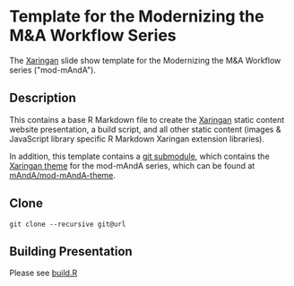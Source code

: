 # Template for the Modernizing the M&A Workflow Series
The [Xaringan](https://github.com/yihui/xaringan) slide show template for the Modernizing the M&A Workflow series ("mod-mAndA"). 

## Description
This contains a base R Markdown file to create the [Xaringan](https://github.com/yihui/xaringan) static content website presentation, a build script, and all other static content (images & JavaScript library specific R Markdown Xaringan extension libraries). 

In addition, this template contains a [git submodule](https://git-scm.com/docs/gitsubmodules), which contains the [Xaringan theme](https://github.com/yihui/xaringan/wiki/Themes) for the mod-mAndA series, which can be found at [mAndA/mod-mAndA-theme](https://esgovcloud.com/mAndA/mod-mAndA-theme).

## Clone

`git clone --recursive git@url`

## Building Presentation

Please see [build.R](build.R)
